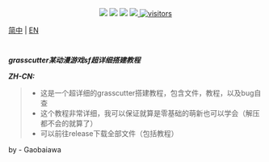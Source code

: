 <!--   my-icons -->
<p align="center">
    <a href="https://github.com/Gaobaiawa/Grasscutter-Super-detailed-construction-tutorial"><img src="https://img.shields.io/badge/status-updating-brightgreen.svg"></a>
    <a href="https://github.com/Gaobaiawa/Grasscutter-Super-detailed-construction-tutorial/graphs/contributors"><img src="https://img.shields.io/github/contributors/Gaobaiawa/Grasscutter-Super-detailed-construction-tutorial?color=blue"></a>
   <a href="https://img.shields.io/github/stars/Gaobaiawa/Grasscutter-Super-detailed-construction-tutorial"><img src="https://github.com/Gaobaiawa/Grasscutter-Super-detailed-construction-tutorial/stargazers"></a>
    <a href="https://github.com/Gaobaiawa/Grasscutter-Super-detailed-construction-tutorial/network/members"><img src="https://img.shields.io/github/forks/Grasscutter-Super-detailed-construction-tutorial/Grasscutter-Super-detailed-construction-tutorial.svg?color=blue&logo=github">
    <img src="https://visitor-badge.laobi.icu/badge?page_id=Gaobaiawa.Gaobaiawa" alt="visitors"/>   
</p>

[简中](README.md) | [EN](README_en-US..md)
# 
**_grasscutter某动漫游戏sf超详细搭建教程_**

**_ZH-CN:_**
> - 这是一个超详细的grasscutter搭建教程，包含文件，教程，以及bug自查
> - 这个教程非常详细，我可以保证就算是零基础的萌新也可以学会（解压都不会的就算了）
> - 可以前往release下载全部文件（包括教程）

by - Gaobaiawa
